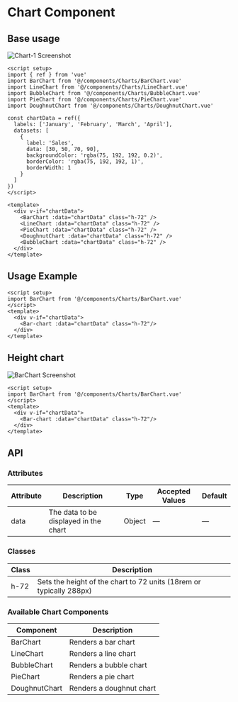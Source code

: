 # Chart Component

## Base usage
![Chart-1 Screenshot](/images/chart1.png)

``` vue
<script setup>
import { ref } from 'vue'
import BarChart from '@/components/Charts/BarChart.vue'
import LineChart from '@/components/Charts/LineChart.vue'
import BubbleChart from '@/components/Charts/BubbleChart.vue'
import PieChart from '@/components/Charts/PieChart.vue'
import DoughnutChart from '@/components/Charts/DoughnutChart.vue'

const chartData = ref({
  labels: ['January', 'February', 'March', 'April'],
  datasets: [
    {
      label: 'Sales',
      data: [30, 50, 70, 90],
      backgroundColor: 'rgba(75, 192, 192, 0.2)',
      borderColor: 'rgba(75, 192, 192, 1)',
      borderWidth: 1
    }
  ]
})
</script>

<template>
  <div v-if="chartData">
    <BarChart :data="chartData" class="h-72" />
    <LineChart :data="chartData" class="h-72" />
    <PieChart :data="chartData" class="h-72" />
    <DoughnutChart :data="chartData" class="h-72" />
    <BubbleChart :data="chartData" class="h-72" />
  </div>
</template>

```

## Usage Example

```vue
<script setup>
import BarChart from '@/components/Charts/BarChart.vue'
</script>
<template>
  <div v-if="chartData">
    <Bar-chart :data="chartData" class="h-72"/>
  </div>
</template>

```

## Height chart
![BarChart Screenshot](/images/bar_chart.png)
``` vue
<script setup>
import BarChart from '@/components/Charts/BarChart.vue'
</script>
<template>
  <div v-if="chartData">
    <Bar-chart :data="chartData" class="h-72"/>
  </div>
</template>

```

## API

### Attributes

| Attribute | Description | Type | Accepted Values | Default |
|-----------|-------------|------|-----------------|---------|
| data | The data to be displayed in the chart | Object | — | — |

### Classes

| Class | Description |
|-------|-------------|
| h-72 | Sets the height of the chart to 72 units (18rem or typically 288px) |

### Available Chart Components

| Component | Description |
|-----------|-------------|
| BarChart | Renders a bar chart |
| LineChart | Renders a line chart |
| BubbleChart | Renders a bubble chart |
| PieChart | Renders a pie chart |
| DoughnutChart | Renders a doughnut chart |

